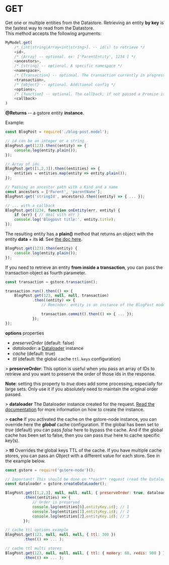 # GET

Get one or multiple entities from the Datastore. Retrieving an entity **by key** is the fastest way to read from the Datastore.  
This method accepts the following arguments:

```javascript
MyModel.get(
    /* {int|string|Array<int|string>}. -- id(s) to retrieve */
    <id>,
    /* {Array} -- optional. ex: ['ParentEntity', 1234 ] */
    <ancestors>,
    /* {string} -- optional. A specific namespace */
    <namespace>,
    /* {Transaction} -- optional. The transaction currently in progress */
    <transaction>,
    /* {object} -- optional. Additional config */
    <options>,
    /* {function} -- optional. The callback, if not passed a Promise is returned */
    <callback>
)
```

**@Returns** -- a gstore entity **instance**.

Example:

```javascript
const BlogPost = require('./blog-post.model');

// id can be an integer or a string
BlogPost.get(123).then((entity) => {
    console.log(entity.plain());
});

// Array of ids
BlogPost.get([1,2,3]).then((entities) => {
    entities = entities.map(entity => entity.plain());
});

// Passing an ancestor path with a Kind and a name
const ancestors = ['Parent', 'parentName'];
BlogPost.get('stringId', ancestors).then((entity) => { ... });

// ... with a callback
BlogPost.get(1234, function onEntity(err, entity) {
    if (err) { // deal with err }
    console.log('Blogpost title:', entity.title);
});
```

The resulting entity has a **plain\(\)** method that returns an object with the entity **data** + its **id**. See [the doc here](../../entity/methods/plain.md).

```javascript
BlogPost.get(123).then(entity) {
    console.log(entity.plain());
});
```

If you need to retrieve an entity **from inside a transaction**, you can pass the transaction object as fourth parameter.

```javascript
const transaction = gstore.transaction();

transaction.run().then(() => {
    BlogPost.get(123, null, null, transaction)
            .then((entity) => {
                // Reminder: entity is an instance of the BlogPost model with all its properties & methods

                transaction.commit().then(() => { ... });
            });
});
```

**options** properties

* _preserveOrder_ \(default: false\)
* _dataloader_: a [Dataloader](https://github.com/facebook/dataloader) instance
* _cache_ \(default: true\)
* _ttl_ \(default: the global cache `ttl.keys` configuration\)

&gt; **preserveOrder**: This option is useful when you pass an array of IDs to retrieve and you want to preserve the order of those ids in the response.

**Note**: setting this property to _true_ does add some processing, especially for large sets. Only use it if you absolutely need to maintain the original order passed.

&gt; **dataloader** The Dataloader instance created for the request. [Read the documentation](../../cache-dataloader/dataloader.md) for more information on how to create the instance.

&gt; **cache** If you activated the cache on the gstore-node instance, you can override here the _**global**_ cache configuration. If the global has been set to _true_ \(default\) you can pass _false_ here to bypass the cache. And if the global cache has been set to false, then you can pass _true_ here to cache specific key\(s\).

&gt; **ttl** Overrides the global keys TTL of the cache. If you have multiple cache stores, you can pass an _Object_ with a different value for each store. See in the example below.

```javascript
const gstore = require('gstore-node')();

// Important! This should be done on **each** request (read the Dataloader documentation)
const dataloader = gstore.createDataLoader();

BlogPost.get([1,2,3], null, null, null, { preserveOrder: true, dataloader })
        .then((entities) => {
            // Order is preserved
            console.log(entities[0].entityKey.id); // 1
            console.log(entities[1].entityKey.id); // 2
            console.log(entities[2].entityKey.id); // 3
        });

// cache ttl options example
BlogPost.get(123, null, null, null, { ttl: 300 })
        .then(() => ... );

// cache ttl multi stores
BlogPost.get(123, null, null, null, { ttl: { memory: 60, redis: 900 } })
        .then(() => ... );
```

